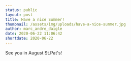 ```yaml
---
status: public
layout: post
title: Have a nice Summer!
thumbnail: /assets/img/uploads/have-a-nice-summer.jpg
author: marc_andre_daigle
date: 2020-06-22 11:06:42
shortdate: 2020-06-22
---
```

See you in August St.Pat's!
